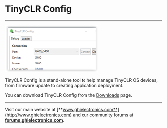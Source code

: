 # TinyCLR Config
---
![TinyCLR Config](images/tinyclr-config-sm.png)

TinyCLR Config is a stand-alone tool to help manage TinyCLR OS devices, from firmware update to creating application deployment.

You can download TinyCLR Config from the [Downloads](downloads.md) page.

***

Visit our main website at [**www.ghielectronics.com**](http://www.ghielectronics.com) and our community forums at [**forums.ghielectronics.com**](https://forums.ghielectronics.com/).
